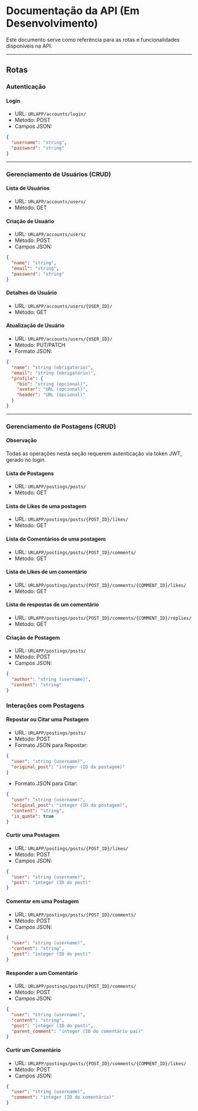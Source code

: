 # Documentação da API (Em Desenvolvimento)

Este documento serve como referência para as rotas e funcionalidades disponíveis na API.

---

## Rotas

### Autenticação

#### Login

- URL: `URLAPP/accounts/login/`
- Método: POST
- Campos JSON:

```json
{
  "username": "string",
  "password": "string"
}
```

---

### Gerenciamento de Usuários (CRUD)

#### Lista de Usuários

- URL: `URLAPP/accounts/users/`
- Método: GET

#### Criação de Usuário

- URL: `URLAPP/accounts/users/`
- Método: POST
- Campos JSON:

```json
{
  "name": "string",
  "email": "string",
  "password": "string"
}
```

#### Detalhes do Usuário

- URL: `URLAPP/accounts/users/{USER_ID}/`
- Método: GET

#### Atualização de Usuário

- URL: `URLAPP/accounts/users/{USER_ID}/`
- Método: PUT/PATCH
- Formato JSON:

```json
{
  "name": "string (obrigatório)",
  "email": "string (obrigatório)",
  "profile": {
    "bio": "string (opcional)",
    "avatar": "URL (opcional)",
    "header": "URL (opcional)"
  }
}
```

---

### Gerenciamento de Postagens (CRUD)

#### Observação

Todas as operações nesta seção requerem autenticação via token JWT, gerado no login.

#### Lista de Postagens

- URL: `URLAPP/postings/posts/`
- Método: GET

#### Lista de Likes de uma postagem

- URL: `URLAPP/postings/posts/{POST_ID}/likes/`
- Método: GET

#### Lista de Comentários de uma postagem

- URL: `URLAPP/postings/posts/{POST_ID}/comments/`
- Método: GET

#### Lista de Likes de um comentário

- URL: `URLAPP/postings/posts/{POST_ID}/comments/{COMMENT_ID}/likes/`
- Método: GET

#### Lista de respostas de um comentário

- URL: `URLAPP/postings/posts/{POST_ID}/comments/{COMMENT_ID}/replies/`
- Método: GET

#### Criação de Postagem

- URL: `URLAPP/postings/posts/`
- Método: POST
- Campos JSON:

```json
{
  "author": "string (username)",
  "content": "string"
}
```

### Interações com Postagens

#### Repostar ou Citar uma Postagem

- URL: `URLAPP/postings/posts/`
- Método: POST
- Formato JSON para Repostar:

```json
{
  "user": "string (username)",
  "original_post": "integer (ID da postagem)"
}
```

- Formato JSON para Citar:

```json
{
  "user": "string (username)",
  "original_post": "integer (ID da postagem)",
  "content": "string",
  "is_quote": true
}
```

#### Curtir uma Postagem

- URL: `URLAPP/postings/posts/{POST_ID}/likes/`
- Método: POST
- Campos JSON:

```json
{
  "user": "string (username)",
  "post": "integer (ID do post)"
}
```

#### Comentar em uma Postagem

- URL: `URLAPP/postings/posts/{POST_ID}/comments/`
- Método: POST
- Campos JSON:

```json
{
  "user": "string (username)",
  "content": "string",
  "post": "integer (ID do post)"
}
```

#### Responder a um Comentário

- URL: `URLAPP/postings/posts/{POST_ID}/comments/`
- Método: POST
- Campos JSON:

```json
{
  "user": "string (username)",
  "content": "string",
  "post": "integer (ID do post)",
  "parent_comment": "integer (ID do comentário pai)"
}
```

#### Curtir um Comentário

- URL: `URLAPP/postings/posts/{POST_ID}/comments/{COMMENT_ID}/likes/`
- Método: POST
- Campos JSON:

```json
{
  "user": "string (username)",
  "comment": "integer (ID do comentário)"
}
```
